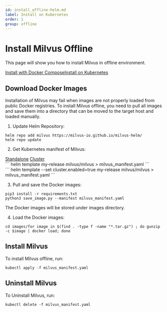 ```yaml
---
id: install_offline-helm.md
label: Install on Kubernetes
order: 1
group: offline
---
```

# Install Milvus Offline

This page will show you how to install Milvus in offline environment.

<div class="tab-wrapper"><a href="install_offline-docker.md" class=''>Install with Docker Compose</a><a href="install_offline-helm.md" class='active '>Install on Kubernetes</a></div>

## Download Docker Images

Installation of Milvus may fail when images are not properly loaded from public Docker registries. To install Milvus offline, you need to pull all images and save them into a directory that can be moved to the target host and loaded manually.

1. Update Helm Repository:

```
helm repo add milvus https://milvus-io.github.io/milvus-helm/
helm repo update
```

2. Get Kubernetes manifest of Milvus:

<div class="multipleCode">
  <a href="?standalone">Standalone</a>
  <a href="?cluster">Cluster</a>
</div>
		<div class="multipleCode-standalone" markdown="block">
```
helm template my-release milvus/milvus > milvus_manifest.yaml
```
		</div>
		<div class="multipleCode-cluster" markdown="block">
```
helm template --set cluster.enabled=true my-release milvus/milvus > milvus_manifest.yaml
```
		</div>

3. Pull and save the Docker images:

```
pip3 install -r requirements.txt
python3 save_image.py --manifest milvus_manifest.yaml
```

<div class="alert note">
The Docker images will be stored under images directory.
</div>

4. Load the Docker images:

```
cd images/for image in $(find . -type f -name "*.tar.gz") ; do gunzip -c $image | docker load; done
```

## Install Milvus

To install Milvus offline, run:

```
kubectl apply -f milvus_manifest.yaml
```

## Uninstall Milvus

To Uninstall Milvus, run:

```
kubectl delete -f milvus_manifest.yaml
```

